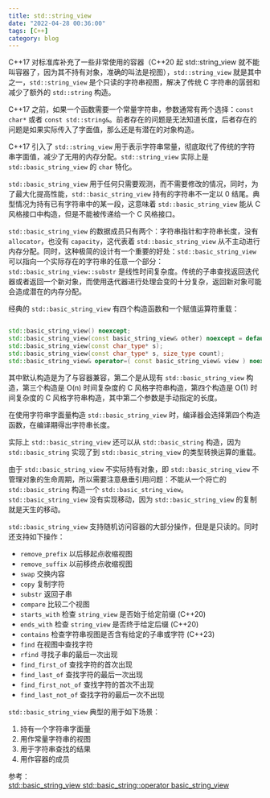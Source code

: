 ```yaml
---
title: std::string_view
date: "2022-04-28 00:36:00"
tags: [C++]
category: blog
---
```

C++17 对标准库补充了一些非常使用的容器（C++20 起 std::string_view 就不能叫容器了，因为其不持有对象，准确的叫法是视图），`std::string_view` 就是其中之一，`std::string_view` 是个只读的字符串视图，解决了传统 C 字符串的孱弱和减少了额外的 `std::string` 构造。

<!-- more -->

C++17 之前，如果一个函数需要一个常量字符串，参数通常有两个选择：`const char*` 或者 `const std::string&`。前者存在的问题是无法知道长度，后者存在的问题是如果实际传入了字面值，那么还是有潜在的对象构造。

C++17 引入了 `std::string_view` 用于表示字符串常量，彻底取代了传统的字符串字面值，减少了无用的内存分配。`std::string_view` 实际上是 `std::basic_string_view` 的 `char` 特化。

`std::basic_string_view` 用于任何只需要观测，而不需要修改的情况，同时，为了最大化提高性能，`std::basic_string_view` 持有的字符串不一定以 0 结尾。典型情况为持有已有字符串中的某一段，这意味着 `std::basic_string_view` 能从 C 风格接口中构造，但是不能被传递给一个 C 风格接口。

`std::basic_string_view` 的数据成员只有两个：字符串指针和字符串长度，没有 `allocator`，也没有 `capacity`，这代表着 `std::basic_string_view` 从不主动进行内存分配。同时，这种极简的设计有一个重要的好处：`std::basic_string_view` 可以指向一个实际存在的字符串的任意一个部分：`std::basic_string_view::substr` 是线性时间复杂度。传统的子串查找返回迭代器或者返回一个新对象，而使用迭代器进行处理会变的十分复杂，返回新对象可能会造成潜在的内存分配。

经典的 `std::basic_string_view` 有四个构造函数和一个赋值运算符重载：

```cpp

std::basic_string_view() noexcept;
std::basic_string_view(const basic_string_view& other) noexcept = default;
std::basic_string_view(const char_type* s);
std::basic_string_view(const char_type* s, size_type count);
std::basic_string_view& operator=( const basic_string_view& view ) noexcept = default;

```

其中默认构造是为了与容器兼容，第二个是从现有 `std::basic_string_view` 构造，第三个构造是 O(n) 时间复杂度的 C 风格字符串构造，第四个构造是 O(1) 时间复杂度的 C 风格字符串构造，其中第二个参数是手动指定的长度。

在使用字符串字面量构造 `std::basic_string_view` 时，编译器会选择第四个构造函数，在编译期得出字符串长度。

实际上 `std::basic_string_view` 还可以从 `std::basic_string` 构造，因为 `std::basic_string` 实现了到 `std::basic_string_view` 的类型转换运算的重载。

由于 `std::basic_string_view` 不实际持有对象，即 `std::basic_string_view` 不管理对象的生命周期，所以需要注意悬垂引用问题：不能从一个将亡的 `std::basic_string` 构造一个 `std::basic_string_view`。`std::basic_string_view` 没有实现移动，因为 `std::basic_string_view` 的复制就是天生的移动。

`std::basic_string_view` 支持随机访问容器的大部分操作，但是是只读的。同时还支持如下操作：

+ `remove_prefix` 以后移起点收缩视图
+ `remove_suffix` 以前移终点收缩视图
+ `swap` 交换内容
+ `copy` 复制字符
+ `substr` 返回子串
+ `compare` 比较二个视图
+ `starts_with` 检查 `string_view` 是否始于给定前缀 (C++20)
+ `ends_with` 检查 `string_view` 是否终于给定后缀 (C++20)
+ `contains` 检查字符串视图是否含有给定的子串或字符 (C++23)
+ `find` 在视图中查找字符
+ `rfind` 寻找子串的最后一次出现
+ `find_first_of` 查找字符的首次出现
+ `find_last_of` 查找字符的最后一次出现
+ `find_first_not_of` 查找字符的首次不出现
+ `find_last_not_of` 查找字符的最后一次不出现

`std::basic_string_view` 典型的用于如下场景：

1. 持有一个字符串字面量
2. 用作常量字符串的视图
3. 用于字符串查找的结果
4. 用作容器的成员

<div class="ref-label">参考：</div>
<div class="ref-list">
<a href="https://zh.cppreference.com/w/cpp/string/basic_string_view">
std::basic_string_view
</a>
<a href="https://zh.cppreference.com/w/cpp/string/basic_string/operator_basic_string_view">
std::basic_string::operator basic_string_view
</a>
</div>
